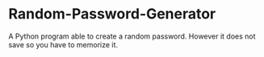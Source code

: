 # Random-Password-Generator

A Python program able to create a random password. However it does not save so you have to memorize it.
